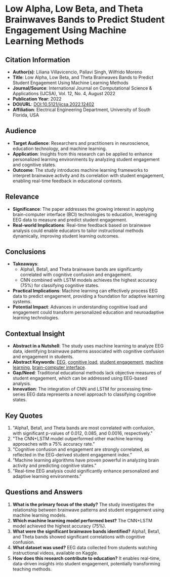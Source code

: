 # Low Alpha, Low Beta, and Theta Brainwaves Bands to Predict Student Engagement Using Machine Learning Methods

## Citation Information

- **Author(s)**: Liliana Villavicencio, Pallavi Singh, Wilfrido Moreno
- **Title**: Low Alpha, Low Beta, and Theta Brainwaves Bands to Predict Student Engagement Using Machine Learning Methods
- **Journal/Source**: International Journal on Computational Science & Applications (IJCSA), Vol. 12, No. 4, August 2022
- **Publication Year**: 2022
- **DOI/URL**: [DOI:10.5121/ijcsa.2022.12402](https://doi.org/10.5121/ijcsa.2022.12402)
- **Affiliation**: Electrical Engineering Department, University of South Florida, USA

## Audience

- **Target Audience**: Researchers and practitioners in neuroscience, education technology, and machine learning.
- **Application**: Insights from this research can be applied to enhance personalized learning environments by analyzing student engagement and cognitive states.
- **Outcome**: The study introduces machine learning frameworks to interpret brainwave activity and its correlation with student engagement, enabling real-time feedback in educational contexts.

## Relevance

- **Significance**: The paper addresses the growing interest in applying brain-computer interface (BCI) technologies to education, leveraging EEG data to measure and predict student engagement.
- **Real-world Implications**: Real-time feedback based on brainwave analysis could enable educators to tailor instructional methods dynamically, improving student learning outcomes.

## Conclusions

- **Takeaways**:
  - Alpha1, Beta1, and Theta brainwave bands are significantly correlated with cognitive confusion and engagement.
  - CNN combined with LSTM models achieves the highest accuracy (75%) for classifying cognitive states.
- **Practical Implications**: Machine learning can effectively process EEG data to predict engagement, providing a foundation for adaptive learning systems.
- **Potential Impact**: Advances in understanding cognitive load and engagement could transform personalized education and neuroadaptive learning technologies.

## Contextual Insight

- **Abstract in a Nutshell**: The study uses machine learning to analyze EEG data, identifying brainwave patterns associated with cognitive confusion and engagement in students.
- **Abstract Keywords**: [EEG](https://scholar.google.com/scholar?q=EEG), [cognitive load](https://scholar.google.com/scholar?q=cognitive+load), [student engagement](https://scholar.google.com/scholar?q=student+engagement), [machine learning](https://scholar.google.com/scholar?q=machine+learning), [brain-computer interface](https://scholar.google.com/scholar?q=brain-computer+interface).
- **Gap/Need**: Traditional educational methods lack objective measures of student engagement, which can be addressed using EEG-based analysis.
- **Innovation**: The integration of CNN and LSTM for processing time-series EEG data represents a novel approach to classifying cognitive states.

## Key Quotes

1. "Alpha1, Beta1, and Theta bands are most correlated with confusion, with significant p-values of 0.012, 0.085, and 0.0016, respectively."
2. "The CNN+LSTM model outperformed other machine learning approaches with a 75% accuracy rate."
3. "Cognitive confusion and engagement are strongly correlated, as reflected in the EEG-derived student engagement index."
4. "Machine learning algorithms have proven powerful in analyzing brain activity and predicting cognitive states."
5. "Real-time EEG analysis could significantly enhance personalized and adaptive learning environments."

## Questions and Answers

1. **What is the primary focus of the study?**
   The study investigates the relationship between brainwave patterns and student engagement using machine learning models.
2. **Which machine learning model performed best?**
   The CNN+LSTM model achieved the highest accuracy (75%).
3. **What were the significant brainwave bands identified?**
   Alpha1, Beta1, and Theta bands showed significant correlations with cognitive confusion.
4. **What dataset was used?**
   EEG data collected from students watching instructional videos, available on Kaggle.
5. **How does this research contribute to education?**
   It enables real-time, data-driven insights into student engagement, potentially transforming teaching methods.
